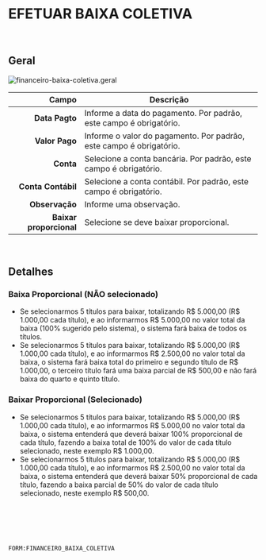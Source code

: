 # EFETUAR BAIXA COLETIVA
<br>

## Geral
![financeiro-baixa-coletiva.geral](https://raw.githubusercontent.com/netforcews/docs-siscom/master/geral/imagens/financeiro-baixa-coletiva.geral.png)

Campo | Descrição
--:|---
**Data Pagto** | Informe a data do pagamento. Por padrão, este campo é obrigatório.
**Valor Pago** | Informe o valor do pagamento. Por padrão, este campo é obrigatório.
**Conta** | Selecione a conta bancária. Por padrão, este campo é obrigatório.
**Conta Contábil** | Selecione a conta contábil. Por padrão, este campo é obrigatório.
**Observação** | Informe uma observação.
**Baixar proporcional** | Selecione se deve baixar proporcional.
<br>

## Detalhes
### Baixa Proporcional (NÃO selecionado)
- Se selecionarmos 5 títulos para baixar, totalizando R$ 5.000,00 (R$ 1.000,00 cada título), e ao informarmos R$ 5.000,00 no valor total da baixa (100% sugerido pelo sistema), o sistema fará baixa de todos os títulos.     
- Se selecionarmos 5 títulos para baixar, totalizando R$ 5.000,00 (R$ 1.000,00 cada título), e ao informarmos R$ 2.500,00 no valor total da baixa, o sistema fará baixa total do primeiro e segundo título de R$ 1.000,00, o terceiro título fará uma baixa parcial de R$ 500,00 e não fará baixa do quarto e quinto título.   
### Baixar Proporcional (Selecionado)
- Se selecionarmos 5 títulos para baixar, totalizando R$ 5.000,00 (R$ 1.000,00 cada título), e ao informarmos R$ 5.000,00 no valor total da baixa, o sistema entenderá que deverá baixar 100% proporcional de cada título, fazendo a baixa total de 100% do valor de cada título selecionado, neste exemplo R$ 1.000,00.     
- Se selecionarmos 5 títulos para baixar, totalizando R$ 5.000,00 (R$ 1.000,00 cada título), e ao informarmos R$ 2.500,00 no valor total da baixa, o sistema entenderá que deverá baixar 50% proporcional de cada título, fazendo a baixa parcial de 50% do valor de cada título selecionado, neste exemplo R$ 500,00.
<br>
<br>
<br>
<br>

```FORM:FINANCEIRO_BAIXA_COLETIVA```
